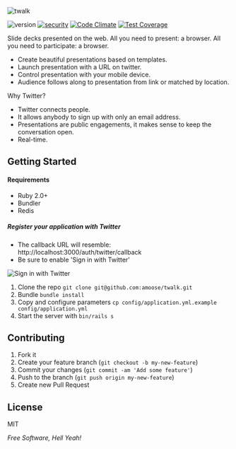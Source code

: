 ![twalk](http://anony.ws/i/2016/03/05/logo-on-black.png)

![version](https://img.shields.io/badge/version-beta-green.svg)
[![security](https://hakiri.io/github/amoose/twalk/master.svg)](https://hakiri.io/github/amoose/twalk/feature%252Fcreation)
[![Code Climate](https://codeclimate.com/github/amoose/twalk/badges/gpa.svg)](https://codeclimate.com/github/amoose/twalk)
[![Test Coverage](https://codeclimate.com/github/amoose/twalk/badges/coverage.svg)](https://codeclimate.com/github/amoose/twalk/coverage)

Slide decks presented on the web. All you need to present: a browser. All you need to participate: a browser.

  - Create beautiful presentations based on templates.
  - Launch presentation with a URL on twitter.
  - Control presentation with your mobile device.
  - Audience follows along to presentation from link or matched by location.

Why Twitter?

- Twitter connects people.
- It allows anybody to sign up with only an email address. 
- Presentations are public engagements, it makes sense to keep the conversation open.
- Real-time.

## Getting Started

#### Requirements

- Ruby 2.0+
- Bundler
- Redis

##### Register your application with Twitter

- The callback URL will resemble: http://localhost:3000/auth/twitter/callback
- Be sure to enable 'Sign in with Twitter'

![Sign in with Twitter](http://i.imgur.com/ZAMoIwS.png)

1. Clone the repo `git clone git@github.com:amoose/twalk.git`
2. Bundle `bundle install`
3. Copy and configure parameters `cp config/application.yml.example config/application.yml`
3. Start the server with `bin/rails s`



## Contributing

1. Fork it
2. Create your feature branch (`git checkout -b my-new-feature`)
3. Commit your changes (`git commit -am 'Add some feature'`)
4. Push to the branch (`git push origin my-new-feature`)
5. Create new Pull Request

License
-

MIT

*Free Software, Hell Yeah!*
